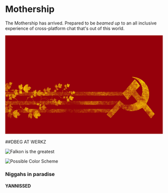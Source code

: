 # Mothership

The Mothership has arrived. Prepared to be *beamed up* to an all inclusive
experience of cross-platform chat that's out of this world.

![mother-russia](assets/images/mother-russia.jpeg)

##DBEG AT WERKZ

![Falkon is the greatest](https://dl.dropboxusercontent.com/u/20155907/Falkon1.jpg)

![Possible Color Scheme](https://dl.dropboxusercontent.com/u/20155907/aIRC_ColorTheme.PNG)

### Niggahs in paradise

#### YANNISSED
